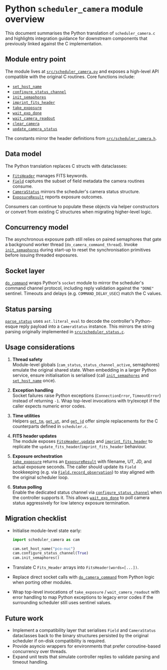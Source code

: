 # Python `scheduler_camera` module overview

This document summarises the Python translation of `scheduler_camera.c`
and highlights integration guidance for downstream components that
previously linked against the C implementation.

## Module entry point

The module lives at [`src/scheduler_camera.py`](src/scheduler_camera.py) and
exposes a high-level API compatible with the original C routines.  Core
functions include:

- [`set_host_name`](src/scheduler_camera.py#L268)
- [`configure_status_channel`](src/scheduler_camera.py#L276)
- [`init_semaphores`](src/scheduler_camera.py#L283)
- [`imprint_fits_header`](src/scheduler_camera.py#L339)
- [`take_exposure`](src/scheduler_camera.py#L551)
- [`wait_exp_done`](src/scheduler_camera.py#L486)
- [`wait_camera_readout`](src/scheduler_camera.py#L508)
- [`clear_camera`](src/scheduler_camera.py#L530)
- [`update_camera_status`](src/scheduler_camera.py#L428)

The constants mirror the header definitions from
[`src/scheduler_camera.h`](src/scheduler_camera.h).

## Data model

The Python translation replaces C structs with dataclasses:

- [`FitsHeader`](src/scheduler_camera.py#L180) manages FITS keywords.
- [`Field`](src/scheduler_camera.py#L198) captures the subset of field metadata
  the camera routines consume.
- [`CameraStatus`](src/scheduler_camera.py#L224) mirrors the scheduler's camera
  status structure.
- [`ExposureResult`](src/scheduler_camera.py#L248) reports exposure outcomes.

Consumers can continue to populate these objects via helper constructors or
convert from existing C structures when migrating higher-level logic.

## Concurrency model

The asynchronous exposure path still relies on paired semaphores that gate
a background worker thread (`do_camera_command_thread`).  Invoke
[`init_semaphores`](src/scheduler_camera.py#L283) during start-up to reset the
synchronisation primitives before issuing threaded exposures.

## Socket layer

[`do_command`](src/scheduler_camera.py#L449) wraps Python's `socket` module to
mirror the scheduler's command channel protocol, including reply validation
against the `"DONE"` sentinel.  Timeouts and delays (e.g.
`COMMAND_DELAY_USEC`) match the C values.

## Status parsing

[`parse_status`](src/scheduler_camera.py#L405) uses `ast.literal_eval` to
decode the controller's Python-esque reply payload into a `CameraStatus`
instance.  This mirrors the string parsing originally implemented in
[`src/scheduler_status.c`](src/scheduler_status.c#L1).

## Usage considerations

1. **Thread safety**  
   Module-level globals (`cam_status`, `status_channel_active`,
   semaphores) emulate the original shared state.  When embedding in a larger
   Python service, ensure initialisation is serialised (call
   [`init_semaphores`](src/scheduler_camera.py#L283) and
   [`set_host_name`](src/scheduler_camera.py#L268) once).

2. **Exception handling**  
   Socket failures raise Python exceptions (`ConnectionError`, `TimeoutError`)
   instead of returning `-1`.  Wrap top-level invocations with try/except if the
   caller expects numeric error codes.

3. **Time utilities**  
   Helpers [`get_tm`](src/scheduler_camera.py#L296),
   [`get_ut`](src/scheduler_camera.py#L309), and [`get_jd`](src/scheduler_camera.py#L325)
   offer simple replacements for the C counterparts defined in `scheduler.c`.

4. **FITS header updates**  
   The module exposes [`FitsHeader.update`](src/scheduler_camera.py#L182) and
   [`imprint_fits_header`](src/scheduler_camera.py#L339) to replicate the
   `update_fits_header`/`imprint_fits_header` behaviour.

5. **Exposure orchestration**  
   [`take_exposure`](src/scheduler_camera.py#L551) returns an
   [`ExposureResult`](src/scheduler_camera.py#L248) with filename, UT, JD, and
   actual exposure seconds.  The caller should update its `Field` bookkeeping
   (e.g. via [`Field.record_observation`](src/scheduler_camera.py#L210)) to stay
   aligned with the original scheduler loop.

6. **Status polling**  
   Enable the dedicated status channel via
   [`configure_status_channel`](src/scheduler_camera.py#L276) when the controller
   supports it.  This allows [`wait_exp_done`](src/scheduler_camera.py#L486) to
   poll camera status aggressively for low latency exposure termination.

## Migration checklist

- Initialise module-level state early:
  ```python
  import scheduler_camera as cam

  cam.set_host_name("pco-nuc")
  cam.configure_status_channel(True)
  cam.init_semaphores()
  ```

- Translate C `Fits_Header` arrays into `FitsHeader(words=[...])`.
- Replace direct socket calls with [`do_camera_command`](src/scheduler_camera.py#L440)
  from Python logic when porting other modules.
- Wrap top-level invocations of `take_exposure` / `wait_camera_readout`
  with error handling to map Python exceptions to legacy error codes if the
  surrounding scheduler still uses sentinel values.

## Future work

- Implement a compatibility layer that serialises `Field` and `CameraStatus`
  dataclasses back to the binary structures persisted by the original
  scheduler if on-disk compatibility is required.
- Provide asyncio wrappers for environments that prefer coroutine-based
  concurrency over threads.
- Expand unit tests that simulate controller replies to validate parsing and
  timeout handling.
